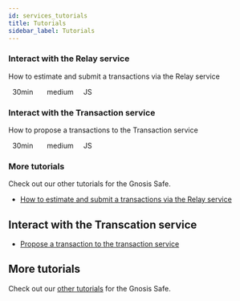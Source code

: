 ```yaml
---
id: services_tutorials
title: Tutorials
sidebar_label: Tutorials
---
```


<div class="inner grid-blocks two-blocks-grid tutorials-boxes">
    <div onclick="location.href='https://github.com/gnosis/safe-demo';" class="white-box" style="cursor:pointer">
        <h3>
            Interact with the Relay service
        </h3>
        <p>
            How to estimate and submit a transactions via the Relay service
        </p>
        <p class="box-icons">
            <i class="icon icon-small icon-time"></i>
            &nbsp;
            30min
            &nbsp;
            &nbsp;
            <i class="icon icon-small icon-star"></i>
            &nbsp;
            medium
            &nbsp;
            &nbsp;
            <i class="icon icon-small icon-pen"></i>
            JS
        </p>
    </div>
    <div onclick="location.href='../txservicetutorial1';" class="white-box" style="cursor:pointer">
        <h3>
            Interact with the Transaction service
        </h3>
        <p>
            How to propose a transactions to the Transaction service
        </p>
        <p class="box-icons">
            <i class="icon icon-small icon-time"></i>
            &nbsp;
            30min
            &nbsp;
            &nbsp;
            <i class="icon icon-small icon-star"></i>
            &nbsp;
            medium
            &nbsp;
            &nbsp;
            <i class="icon icon-small icon-pen"></i>
            JS
        </p>
    </div>
    <div onclick="location.href='../../tutorials';" class="white-box" style="cursor:pointer">
        <h3>
            More tutorials
        </h3>
        <p>
            Check out our other tutorials for the Gnosis Safe.
        </p>
    </div>
</div>

- [How to estimate and submit a transactions via the Relay service](https://github.com/gnosis/safe-demo)

## Interact with the Transcation service

- [Propose a transaction to the transaction service](txservicetutorial1)
    
## More tutorials
        
Check out our [other tutorials](tutorials) for the Gnosis Safe.
